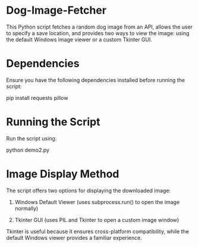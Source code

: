 # Dog-Image-Fetcher
This Python script fetches a random dog image from an API, allows the user to specify a save location, and provides two ways to view the image: using the default Windows image viewer or a custom Tkinter GUI.

# Dependencies

Ensure you have the following dependencies installed before running the script:

pip install requests pillow

# Running the Script

Run the script using:

python demo2.py

# Image Display Method

The script offers two options for displaying the downloaded image:

  1. Windows Default Viewer (uses subprocess.run() to open the image normally)

  2. Tkinter GUI (uses PIL and Tkinter to open a custom image window)

Tkinter is useful because it ensures cross-platform compatibility, while the default Windows viewer provides a familiar experience.


